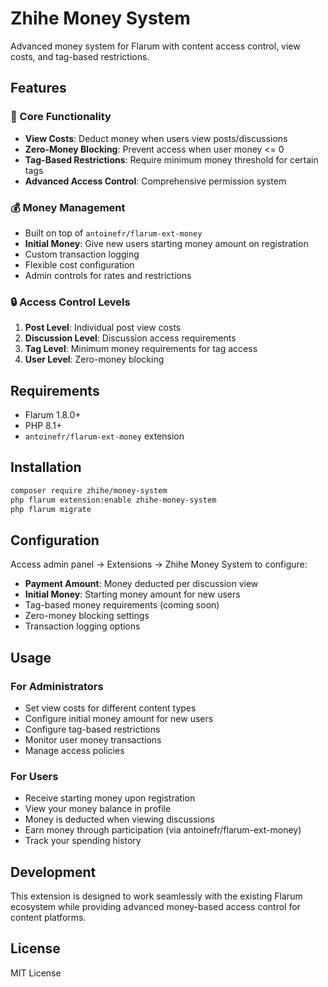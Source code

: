 # Zhihe Money System

Advanced money system for Flarum with content access control, view costs, and tag-based restrictions.

## Features

### 🎯 Core Functionality
- **View Costs**: Deduct money when users view posts/discussions
- **Zero-Money Blocking**: Prevent access when user money <= 0
- **Tag-Based Restrictions**: Require minimum money threshold for certain tags
- **Advanced Access Control**: Comprehensive permission system

### 💰 Money Management
- Built on top of `antoinefr/flarum-ext-money`
- **Initial Money**: Give new users starting money amount on registration
- Custom transaction logging
- Flexible cost configuration
- Admin controls for rates and restrictions

### 🔒 Access Control Levels
1. **Post Level**: Individual post view costs
2. **Discussion Level**: Discussion access requirements  
3. **Tag Level**: Minimum money requirements for tag access
4. **User Level**: Zero-money blocking

## Requirements

- Flarum 1.8.0+
- PHP 8.1+
- `antoinefr/flarum-ext-money` extension

## Installation

```bash
composer require zhihe/money-system
php flarum extension:enable zhihe-money-system
php flarum migrate
```

## Configuration

Access admin panel → Extensions → Zhihe Money System to configure:

- **Payment Amount**: Money deducted per discussion view
- **Initial Money**: Starting money amount for new users
- Tag-based money requirements (coming soon)
- Zero-money blocking settings
- Transaction logging options

## Usage

### For Administrators
- Set view costs for different content types
- Configure initial money amount for new users
- Configure tag-based restrictions
- Monitor user money transactions
- Manage access policies

### For Users
- Receive starting money upon registration
- View your money balance in profile
- Money is deducted when viewing discussions
- Earn money through participation (via antoinefr/flarum-ext-money)
- Track your spending history

## Development

This extension is designed to work seamlessly with the existing Flarum ecosystem while providing advanced money-based access control for content platforms.

## License

MIT License